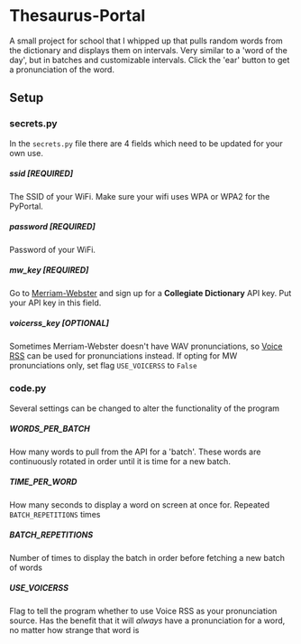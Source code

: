 # Thesaurus-Portal

A small project for school that I whipped up that pulls random words from the dictionary and displays them on intervals. Very similar to a 'word of the day', but in batches and customizable intervals. Click the 'ear' button to get a pronunciation of the word.

## Setup
### secrets.py
In the `secrets.py` file there are 4 fields which need to be updated for your own use.
##### ssid [REQUIRED]
The SSID of your WiFi. Make sure your wifi uses WPA or WPA2 for the PyPortal.
##### password [REQUIRED]
Password of your WiFi.
##### mw_key [REQUIRED]
Go to [Merriam-Webster](https://dictionaryapi.com/register/index) and sign up for a **Collegiate Dictionary** API key. Put your API key in this field.
##### voicerss_key [OPTIONAL]
Sometimes Merriam-Webster doesn't have WAV pronunciations, so [Voice RSS](http://www.voicerss.org/registration.aspx) can be used for pronunciations instead. If opting for MW pronunciations only, set flag `USE_VOICERSS` to `False`

### code.py
Several settings can be changed to alter the functionality of the program
##### WORDS_PER_BATCH
How many words to pull from the API for a 'batch'. These words are continuously rotated in order until it is time for a new batch.
##### TIME_PER_WORD
How many seconds to display a word on screen at once for. Repeated `BATCH_REPETITIONS` times
##### BATCH_REPETITIONS
Number of times to display the batch in order before fetching a new batch of words
##### USE_VOICERSS
Flag to tell the program whether to use Voice RSS as your pronunciation source. Has the benefit that it will *always* have a pronunciation for a word, no matter how strange that word is